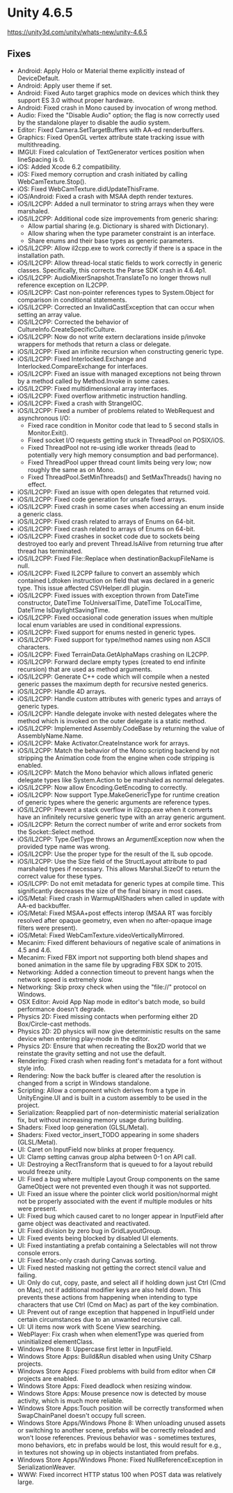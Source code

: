 # Unity 4.6.5

https://unity3d.com/unity/whats-new/unity-4.6.5

## Fixes



*   Android: Apply Holo or Material theme explicitly instead of DeviceDefault.
*   Android: Apply user theme if set.
*   Android: Fixed Auto target graphics mode on devices which think they support ES 3.0 without proper hardware.
*   Android: Fixed crash in Mono caused by invocation of wrong method.
*   Audio: Fixed the "Disable Audio" option; the flag is now correctly used by the standalone player to disable the audio system.
*   Editor: Fixed Camera.SetTargetBuffers with AA-ed renderbuffers.
*   Graphics: Fixed OpenGL vertex attribute state tracking issue with multithreading.
*   IMGUI: Fixed calculation of TextGenerator vertices position when lineSpacing is 0.
*   iOS: Added Xcode 6.2 compatibility.
*   iOS: Fixed memory corruption and crash initiated by calling WebCamTexture.Stop().
*   iOS: Fixed WebCamTexture.didUpdateThisFrame.
*   iOS/Android: Fixed a crash with MSAA depth render textures.
*   iOS/IL2CPP: Added a null terminator to string arrays when they were marshaled.
*   iOS/IL2CPP: Additional code size improvements from generic sharing:
    *   Allow partial sharing (e.g. Dictionary is shared with Dictionary).
    *   Allow sharing when the type parameter constraint is an interface.
    *   Share enums and their base types as generic parameters.
*   iOS/IL2CPP: Allow il2cpp.exe to work correctly if there is a space in the installation path.
*   iOS/IL2CPP: Allow thread-local static fields to work correctly in generic classes. Specifically, this corrects the Parse SDK crash in 4.6.4p1.
*   iOS/IL2CPP: AudioMixerSnapshot.TranslateTo no longer throws null reference exception on IL2CPP.
*   iOS/IL2CPP: Cast non-pointer references types to System.Object for comparison in conditional statements.
*   iOS/IL2CPP: Corrected an InvalidCastException that can occur when setting an array value.
*   iOS/IL2CPP: Corrected the behavior of CultureInfo.CreateSpecificCulture.
*   iOS/IL2CPP: Now do not write extern declarations inside p/invoke wrappers for methods that return a class or delegate.
*   iOS/IL2CPP: Fixed an infinite recursion when constructing generic type.
*   iOS/IL2CPP: Fixed Interlocked.Exchange and Interlocked.CompareExchange for interfaces.
*   iOS/IL2CPP: Fixed an issue with managed exceptions not being thrown by a method called by Method.Invoke in some cases.
*   iOS/IL2CPP: Fixed multidimensional array interfaces.
*   iOS/IL2CPP: Fixed overflow arithmetic instruction handling.
*   iOS/IL2CPP: Fixed a crash with StrangeIOC.
*   iOS/IL2CPP: Fixed a number of problems related to WebRequest and asynchronous I/O:
    *   Fixed race condition in Monitor code that lead to 5 second stalls in Monitor.Exit().
    *   Fixed socket I/O requests getting stuck in ThreadPool on POSIX/iOS.
    *   Fixed ThreadPool not re-using idle worker threads (lead to potentially very high memory consumption and bad performance).
    *   Fixed ThreadPool upper thread count limits being very low; now roughly the same as on Mono.
    *   Fixed ThreadPool.SetMinThreads() and SetMaxThreads() having no effect.
*   iOS/IL2CPP: Fixed an issue with open delegates that returned void.
*   iOS/IL2CPP: Fixed code generation for unsafe fixed arrays.
*   iOS/IL2CPP: Fixed crash in some cases when accessing an enum inside a generic class.
*   iOS/IL2CPP: Fixed crash related to arrays of Enums on 64-bit.
*   iOS/IL2CPP: Fixed crash related to arrays of Enums on 64-bit.
*   iOS/IL2CPP: Fixed crashes in socket code due to sockets being destroyed too early and prevent Thread.IsAlive from returning true after thread has terminated.
*   iOS/IL2CPP: Fixed File::Replace when destinationBackupFileName is null.
*   iOS/IL2CPP: Fixed IL2CPP failure to convert an assembly which contained Ldtoken instruction on field that was declared in a generic type. This issue affected CSVHelper.dll plugin.
*   iOS/IL2CPP: Fixed issues with exception thrown from DateTime constructor, DateTime ToUniversalTime, DateTime ToLocalTime, DateTime IsDaylightSavingTime.
*   iOS/IL2CPP: Fixed occasional code generation issues when multiple local enum variables are used in conditional expressions.
*   iOS/IL2CPP: Fixed support for enums nested in generic types.
*   iOS/IL2CPP: Fixed support for type/method names using non ASCII characters.
*   iOS/IL2CPP: Fixed TerrainData.GetAlphaMaps crashing on IL2CPP.
*   iOS/IL2CPP: Forward declare empty types (created to end infinite recursion) that are used as method arguments.
*   iOS/IL2CPP: Generate C++ code which will compile when a nested generic passes the maximum depth for recursive nested generics.
*   iOS/IL2CPP: Handle 4D arrays.
*   iOS/IL2CPP: Handle custom attributes with generic types and arrays of generic types.
*   iOS/IL2CPP: Handle delegate invoke with nested delegates where the method which is invoked on the outer delegate is a static method.
*   iOS/IL2CPP: Implemented Assembly.CodeBase by returning the value of AssemblyName.Name.
*   iOS/IL2CPP: Make Activator.CreateInstance work for arrays.
*   iOS/IL2CPP: Match the behavior of the Mono scripting backend by not stripping the Animation code from the engine when code stripping is enabled.
*   iOS/IL2CPP: Match the Mono behavior which allows inflated generic delegate types like System.Action to be marshaled as normal delegates.
*   iOS/IL2CPP: Now allow Encoding.GetEncoding to correctly.
*   iOS/IL2CPP: Now support Type.MakeGenericType for runtime creation of generic types where the generic arguments are reference types.
*   iOS/IL2CPP: Prevent a stack overflow in il2cpp.exe when it converts have an infinitely recursive generic type with an array generic argument.
*   iOS/IL2CPP: Return the correct number of write and error sockets from the Socket::Select method.
*   iOS/IL2CPP: Type.GetType throws an ArgumentException now when the provided type name was wrong.
*   iOS/IL2CPP: Use the proper type for the result of the IL sub opcode.
*   iOS/IL2CPP: Use the Size field of the StructLayout attribute to pad marshaled types if necessary. This allows Marshal.SizeOf to return the correct value for these types.
*   iOS/ILCPP: Do not emit metadata for generic types at compile time. This significantly decreases the size of the final binary in most cases.
*   iOS/Metal: Fixed crash in WarmupAllShaders when called in update with AA-ed backbuffer.
*   iOS/Metal: Fixed MSAA+post effects interop (MSAA RT was forcibly resolved after opaque geometry, even when no after-opaque image filters were present).
*   iOS/Metal: Fixed WebCamTexture.videoVerticallyMirrored.
*   Mecanim: Fixed different behaviours of negative scale of animations in 4.5 and 4.6.
*   Mecanim: Fixed FBX import not supporting both blend shapes and boned animation in the same file by upgrading FBX SDK to 2015.
*   Networking: Added a connection timeout to prevent hangs when the network speed is extremely slow.
*   Networking: Skip proxy check when using the "file://" protocol on Windows.
*   OSX Editor: Avoid App Nap mode in editor's batch mode, so build performance doesn't degrade.
*   Physics 2D: Fixed missing contacts when performing either 2D Box/Circle-cast methods.
*   Physics 2D: 2D physics will now give deterministic results on the same device when entering play-mode in the editor.
*   Physics 2D: Ensure that when recreating the Box2D world that we reinstate the gravity setting and not use the default.
*   Rendering: Fixed crash when reading font's metadata for a font without style info.
*   Rendering: Now the back buffer is cleared after the resolution is changed from a script in Windows standalone.
*   Scripting: Allow a component which derives from a type in UnityEngine.UI and is built in a custom assembly to be used in the project.
*   Serialization: Reapplied part of non-deterministic material serialization fix, but without increasing memory usage during building.
*   Shaders: Fixed loop generation (GLSL/Metal).
*   Shaders: Fixed vector\_insert\_TODO appearing in some shaders (GLSL/Metal).
*   UI: Caret on InputField now blinks at proper frequency.
*   UI: Clamp setting canvas group alpha between 0-1 on API call.
*   UI: Destroying a RectTransform that is queued to for a layout rebuild would freeze unity.
*   UI: Fixed a bug where multiple Layout Group components on the same GameObject were not prevented even though it was not supported.
*   UI: Fixed an issue where the pointer click world position/normal might not be properly associated with the event if multiple modules or hits were present.
*   UI: Fixed bug which caused caret to no longer appear in InputField after game object was deactivated and reactivated.
*   UI: Fixed division by zero bug in GridLayoutGroup.
*   UI: Fixed events being blocked by disabled UI elements.
*   UI: Fixed instantiating a prefab containing a Selectables will not throw console errors.
*   UI: Fixed Mac-only crash during Canvas sorting.
*   UI: Fixed nested masking not getting the correct stencil value and failing.
*   UI: Only do cut, copy, paste, and select all if holding down just Ctrl (Cmd on Mac), not if additional modifier keys are also held down. This prevents these actions from happening when intending to type characters that use Ctrl (Cmd on Mac) as part of the key combination.
*   UI: Prevent out of range exception that happened in InputField under certain circumstances due to an unwanted recursive call.
*   UI: UI items now work with Scene View searching.
*   WebPlayer: Fix crash when when elementType was queried from uninitialized elementClass.
*   Windows Phone 8: Uppercase first letter in InputField.
*   Windows Store Apps: Build&Run disabled when using Unity CSharp projects.
*   Windows Store Apps: Fixed problems with build from editor when C# projects are enabled.
*   Windows Store Apps: Fixed deadlock when resizing window.
*   Windows Store Apps: Mouse presence now is detected by mouse activity, which is much more reliable.
*   Windows Store Apps:Touch position will be correctly transformed when SwapChainPanel doesn't occupy full screen.
*   Windows Store Apps/Windows Phone 8: When unloading unused assets or switching to another scene, prefabs will be correctly reloaded and won't loose references. Previous behavior was - sometimes textures, mono behaviors, etc in prefabs would be lost, this would result for e.g., in textures not showing up in objects instantiated from prefabs.
*   Windows Store Apps/Windows Phone: Fixed NullReferenceException in SerializationWeaver.
*   WWW: Fixed incorrect HTTP status 100 when POST data was relatively large.